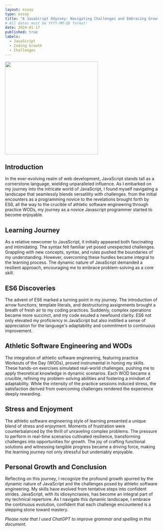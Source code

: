 ```yaml
---
layout: essay
type: essay
title: "A JavaScript Odyssey: Navigating Challenges and Embracing Growth"
# All dates must be YYYY-MM-DD format!
date: 2024-01-17
published: true
labels:
  - JavaScript
  - Coding Growth
  - Challenges
---
```


<img src='https://images.pixexid.com/a-person-standing-on-a-mountain-67boxri9.jpeg' width='306'> 

## Introduction

In the ever-evolving realm of web development, JavaScript stands tall as a cornerstone language, wielding unparalleled influence. As I embarked on my journey into the intricate world of JavaScript, I found myself navigating a landscape that seamlessly blends versatility with challenges. from the initial encounters as a programming novice to the revelations brought forth by ES6, all the way to the crucible of athletic software engineering through practice WODs, my journey as a novice Javascript programmer started to become enjoyable. 

## Learning Journey

As a relative newcomer to JavaScript, it initially appeared both fascinating and intimidating. The syntax felt familiar yet posed unexpected challenges. Grappling with new concepts, syntax, and rules pushed the boundaries of my understanding. However, overcoming these hurdles became integral to the learning process. The dynamic nature of JavaScript demanded a resilient approach, encouraging me to embrace problem-solving as a core skill.

## ES6 Discoveries

The advent of ES6 marked a turning point in my journey. The introduction of arrow functions, template literals, and destructuring assignments brought a breath of fresh air to my coding practices. Suddenly, complex operations became more succinct, and my code exuded a newfound clarity. ES6 not only elevated my proficiency in JavaScript but also instilled a sense of appreciation for the language's adaptability and commitment to continuous improvement.

## Athletic Software Engineering and WODs

The integration of athletic software engineering, featuring practice Workouts of the Day (WODs), proved instrumental in honing my skills. These hands-on exercises simulated real-world challenges, pushing me to apply theoretical knowledge in dynamic scenarios. Each WOD became a crucible, refining my problem-solving abilities and fostering a mindset of adaptability. While the intensity of the practice sessions induced stress, the satisfaction derived from overcoming challenges rendered the experience deeply rewarding.

## Stress and Enjoyment

The athletic software engineering style of learning presented a unique blend of stress and enjoyment. Moments of frustration were counterbalanced by the thrill of unraveling complex problems. The pressure to perform in real-time scenarios cultivated resilience, transforming challenges into opportunities for growth. The joy of crafting functional solutions and witnessing tangible progress became a driving force, making the learning journey not only stressful but undeniably enjoyable.

## Personal Growth and Conclusion

Reflecting on this journey, I recognize the profound growth spurred by the dynamic nature of JavaScript and the challenges posed by athletic software engineering. My skills have evolved from tentative steps into confident strides. JavaScript, with its idiosyncrasies, has become an integral part of my technical repertoire. As I navigate this dynamic landscape, I embrace the continuous evolution, confident that each challenge encountered is a stepping stone toward mastery.

*Please note that I used ChatGPT to improve grammar and spelling in this document.*
